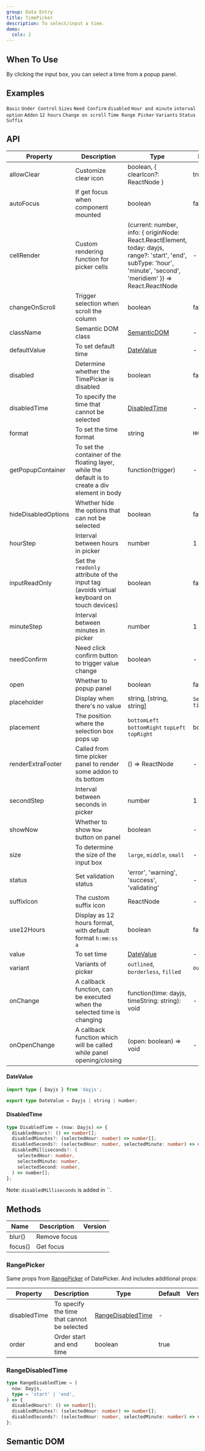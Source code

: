 ```yaml
---
group: Data Entry
title: TimePicker
description: To select/input a time.
demo:
  cols: 2
---
```


## When To Use

By clicking the input box, you can select a time from a popup panel.

## Examples

<!-- prettier-ignore -->
<code src="./demo/basic.tsx">Basic</code>
<code src="./demo/value.tsx">Under Control</code>
<code src="./demo/size.tsx">Sizes</code>
<code src="./demo/need-confirm.tsx">Need Confirm</code>
<code src="./demo/disabled.tsx">disabled</code>
<code src="./demo/hide-column.tsx">Hour and minute</code>
<code src="./demo/interval-options.tsx">interval option</code>
<code src="./demo/addon.tsx">Addon</code>
<code src="./demo/12hours.tsx">12 hours</code>
<code src="./demo/change-on-scroll.tsx">Change on scroll</code>
<code src="./demo/range-picker.tsx">Time Range Picker</code>
<code src="./demo/variant.tsx">Variants</code>
<code src="./demo/status.tsx">Status</code>
<code src="./demo/suffix.tsx" debug>Suffix</code>

## API

| Property | Description | Type | Default | Version |
| --- | --- | --- | --- | --- |
| allowClear | Customize clear icon | boolean, { clearIcon?: ReactNode } | true |  |
| autoFocus | If get focus when component mounted | boolean | false |  |
| cellRender | Custom rendering function for picker cells | (current: number, info: { originNode: React.ReactElement, today: dayjs, range?: 'start', 'end', subType: 'hour', 'minute', 'second', 'meridiem' }) => React.ReactNode | - |  |
| changeOnScroll | Trigger selection when scroll the column | boolean | false |  |
| className | Semantic DOM class | [SemanticDOM](#semantic-dom) | - |  |
| defaultValue | To set default time | [DateValue](#datevalue) | - |  |
| disabled | Determine whether the TimePicker is disabled | boolean | false |  |
| disabledTime | To specify the time that cannot be selected | [DisabledTime](#disabledtime) | - |  |
| format | To set the time format | string | `HH:mm:ss` |  |
| getPopupContainer | To set the container of the floating layer, while the default is to create a div element in body | function(trigger) | - |  |
| hideDisabledOptions | Whether hide the options that can not be selected | boolean | false |  |
| hourStep | Interval between hours in picker | number | 1 |  |
| inputReadOnly | Set the `readonly` attribute of the input tag (avoids virtual keyboard on touch devices) | boolean | false |  |
| minuteStep | Interval between minutes in picker | number | 1 |  |
| needConfirm | Need click confirm button to trigger value change | boolean | - |  |
| open | Whether to popup panel | boolean | false |  |
| placeholder | Display when there's no value | string, \[string, string] | `Select a time` |  |
| placement | The position where the selection box pops up | `bottomLeft` `bottomRight` `topLeft` `topRight` | bottomLeft |  |
| renderExtraFooter | Called from time picker panel to render some addon to its bottom | () => ReactNode | - |  |
| secondStep | Interval between seconds in picker | number | 1 |  |
| showNow | Whether to show `Now` button on panel | boolean | - |  |
| size | To determine the size of the input box | `large`, `middle`, `small` | - |  |
| status | Set validation status | 'error', 'warning', 'success', 'validating' | - |  |
| suffixIcon | The custom suffix icon | ReactNode | - |  |
| use12Hours | Display as 12 hours format, with default format `h:mm:ss a` | boolean | false |  |
| value | To set time | [DateValue](#datevalue) | - |  |
| variant | Variants of picker | `outlined`, `borderless`, `filled` | `outlined` |  |
| onChange | A callback function, can be executed when the selected time is changing | function(time: dayjs, timeString: string): void | - |  |
| onOpenChange | A callback function which will be called while panel opening/closing | (open: boolean) => void | - |  |

#### DateValue

```typescript
import type { Dayjs } from 'dayjs';

export type DateValue = Dayjs | string | number;
```

#### DisabledTime

```typescript
type DisabledTime = (now: Dayjs) => {
  disabledHours?: () => number[];
  disabledMinutes?: (selectedHour: number) => number[];
  disabledSeconds?: (selectedHour: number, selectedMinute: number) => number[];
  disabledMilliseconds?: (
    selectedHour: number,
    selectedMinute: number,
    selectedSecond: number,
  ) => number[];
};
```

Note: `disabledMilliseconds` is added in \`\`.

## Methods

| Name    | Description  | Version |
| ------- | ------------ | ------- |
| blur()  | Remove focus |         |
| focus() | Get focus    |         |

### RangePicker

Same props from [RangePicker](/components/date-picker/#rangepicker) of DatePicker. And includes additional props:

| Property | Description | Type | Default | Version |
| --- | --- | --- | --- | --- |
| disabledTime | To specify the time that cannot be selected | [RangeDisabledTime](#rangedisabledtime) | - |  |
| order | Order start and end time | boolean | true |  |

### RangeDisabledTime

```typescript
type RangeDisabledTime = (
  now: Dayjs,
  type = 'start' | 'end',
) => {
  disabledHours?: () => number[];
  disabledMinutes?: (selectedHour: number) => number[];
  disabledSeconds?: (selectedHour: number, selectedMinute: number) => number[];
};
```

## Semantic DOM

<code src="./demo/_semantic.tsx" simplify></code>
